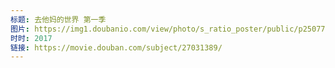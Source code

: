 ```yaml
---
标题: 去他妈的世界 第一季
图片: https://img1.doubanio.com/view/photo/s_ratio_poster/public/p2507719850.jpg
时时: 2017
链接: https://movie.douban.com/subject/27031389/
---
```

